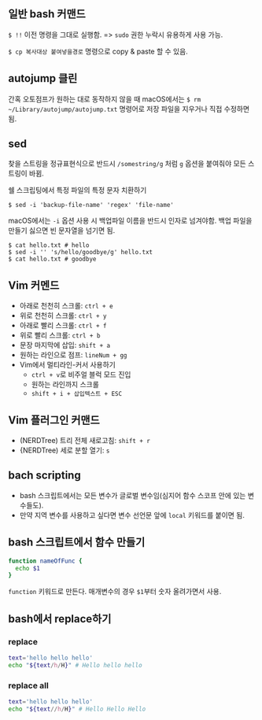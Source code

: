 ## 일반 bash 커맨드

`$ !!` 이전 명령을 그대로 실행함. => `sudo` 권한 누락시 유용하게 사용 가능.

`$ cp 복사대상 붙여넣을경로` 명령으로 copy & paste 할 수 있음.

## autojump 클린

간혹 오토점프가 원하는 대로 동작하지 않을 때 macOS에서는 `$ rm ~/Library/autojump/autojump.txt` 명령어로 저장 파일을 지우거나 직접 수정하면 됨.

## sed

찾을 스트링을 정규표현식으로 반드시 `/somestring/g` 처럼 `g` 옵션을 붙여줘야 모든 스트링이 바뀜.

쉘 스크립팅에서 특정 파일의 특정 문자 치환하기

```shell
$ sed -i 'backup-file-name' 'regex' 'file-name'
```

macOS에서는 `-i` 옵션 사용 시 백업파일 이름을 반드시 인자로 넘겨야함. 백업 파일을 만들기 싫으면 빈 문자열을 넘기면 됨.

```shell
$ cat hello.txt # hello
$ sed -i '' 's/hello/goodbye/g' hello.txt
$ cat hello.txt # goodbye
```

## Vim 커멘드

- 아래로 천천히 스크롤: `ctrl + e`
- 위로 천천히 스크롤: `ctrl + y`
- 아래로 빨리 스크롤: `ctrl + f`
- 위로 빨리 스크롤: `ctrl + b`
- 문장 마지막에 삽입: `shift + a`
- 원하는 라인으로 점프: `lineNum + gg`
- Vim에서 멀티라인-커서 사용하기
  - `ctrl + v`로 비주얼 블럭 모드 진입
  - 원하는 라인까지 스크롤
  - `shift + i + 삽입텍스트 + ESC`

## Vim 플러그인 커맨드

- (NERDTree) 트리 전체 새로고침: `shift + r`
- {NERDTree) 세로 분할 열기: `s`

## bach scripting

- bash 스크립트에서는 모든 변수가 글로벌 변수임(심지어 함수 스코프 안에 있는 변수들도).
- 만약 지역 변수를 사용하고 싶다면 변수 선언문 앞에 `local` 키워드를 붙이면 됨.

## bash 스크립트에서 함수 만들기

```sh
function nameOfFunc {
  echo $1
}
```

`function` 키워드로 만든다. 매개변수의 경우 `$1`부터 숫자 올려가면서 사용.

## bash에서 replace하기

### replace

```sh
text='hello hello hello'
echo "${text/h/H}" # Hello hello hello
```

### replace all

```sh
text='hello hello hello'
echo "${text//h/H}" # Hello Hello Hello
```
